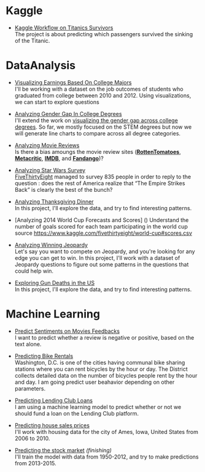 # Kaggle


* [Kaggle Workflow on Titanics Survivors](https://github.com/spajeo/DataAnalysis_MachineLearning/tree/master/Kaggle%20Workflow%20on%20Titanics%20Survivors)   
The project is about predicting which passengers survived the sinking of the Titanic. 


# DataAnalysis




* [Visualizing Earnings Based On College Majors](https://github.com/spajeo/DataAnalysis_MachineLearning/tree/master/Visualizing%20Earnings%20Based%20On%20College%20Majors)  
I'll be working with a dataset on the job outcomes of students who graduated from college between 2010 and 2012. Using visualizations, we can start to explore questions

* [Analyzing Gender Gap In College Degrees](https://github.com/spajeo/DataAnalysis_MachineLearning/tree/master/Analyzing%20Gender%20Gap%20In%20College%20Degrees)  
I'll extend the work on [visualizing the gender gap across college degrees](https://github.com/spajeo/DataAnalysis_MachineLearning/tree/master/Visualizing%20Earnings%20Based%20On%20College%20Majors). So far, we mostly focused on the STEM degrees but now we will generate line charts to compare across all degree categories.


* [Analyzing Movie Reviews](https://github.com/spajeo/DataAnalysis_MachineLearning/tree/master/Analyzing%20Movie%20Reviews)   
Is there a bias amoungs the movie review sites ([**RottenTomatoes**](https://rottentomatoes.com/), [**Metacritic**](http://www.metacritic.com/), [**IMDB**](https://www.imdb.com/), and [**Fandango**](https://www.fandango.com/))?

* [Analyzing Star Wars Survey](https://github.com/spajeo/DataAnalysis_MachineLearning/tree/master/Analyzing%20Star%20Wars%20Survey)   
[FiveThirtyEight](https://github.com/fivethirtyeight/data/tree/master/star-wars-survey) managed to survey  835 people in order to reply to the question : does the rest of America realize that “The Empire Strikes Back” is clearly the best of the bunch?


* [Analyzing Thanksgiving Dinner](https://github.com/spajeo/DataAnalysis_MachineLearning/tree/master/Analyzing%20Thanksgiving%20Dinner)   
In this project, I'll explore the data, and try to find interesting patterns.

* [Analyzing 2014 World Cup Forecasts and Scores] ()
Understand the number of goals scored for each team participating in the world cup
source https://www.kaggle.com/fivethirtyeight/world-cup#scores.csv



* [Analyzing Winning Jeopardy](https://github.com/spajeo/DataAnalysis_MachineLearning/tree/master/Analyzing%20Winning%20Jeopardy)   
Let's say you want to compete on Jeopardy, and you're looking for any edge you can get to win. In this project, I'll work with a dataset of Jeopardy questions to figure out some patterns in the questions that could help win.

* [Exploring Gun Deaths in the US](https://github.com/spajeo/DataAnalysis_MachineLearning/blob/master/Exploring%20Gun%20Deaths%20in%20the%20US/README.md)   
In this project, I'll explore the data, and try to find interesting patterns.

# Machine Learning

* [Predict Sentiments on Movies Feedbacks](https://github.com/spajeo/DataAnalysis_MachineLearning/tree/master/Predicting%20Sentiment%20on%20Movies%20Feedbacks)   
I want to predict whether a review is negative or positive, based on the text alone.

* [Predicting Bike Rentals](https://github.com/spajeo/DataAnalysis_MachineLearning/tree/master/Predicting%20Bike%20Rentals)   
Washington, D.C. is one of the cities having communal bike sharing stations where you can rent bicycles by the hour or day. The District collects detailed data on the number of bicycles people rent by the hour and day. I am going predict user beahavior depending on other parameters.
* [Predicting Lending Club Loans](https://github.com/spajeo/DataAnalysis_MachineLearning/tree/master/Predicting%20Lending%20Club%20Loans)   
I am using a machine learning model to predict whether or not we should fund a loan on the Lending Club platform.

* [Predicting house sales prices](https://github.com/spajeo/DataAnalysis_MachineLearning/tree/master/Predicting%20house%20sales%20prices)    
I'll work with housing data for the city of Ames, Iowa, United States from 2006 to 2010. 

* [Predicting the stock market](https://github.com/spajeo/DataAnalysis_MachineLearning/tree/master/Predicting%20the%20stock%20market) *(finishing)*  
I'll train the model with data from 1950-2012, and try to make predictions from 2013-2015.

